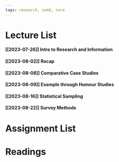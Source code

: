 ```yaml
---
tags: research, sem5, core
---
```

Lecture List
==
#### [[2023-07-26]] Intro to Research and Information
#### [[2023-08-02]] Recap
#### [[2023-08-08]] Comparative Case Studies
#### [[2023-08-09]] Example through Humour Studies
#### [[2023-08-16]] Statistical Sampling
#### [[2023-08-22]] Survey Methods

Assignment List
==

Readings
==